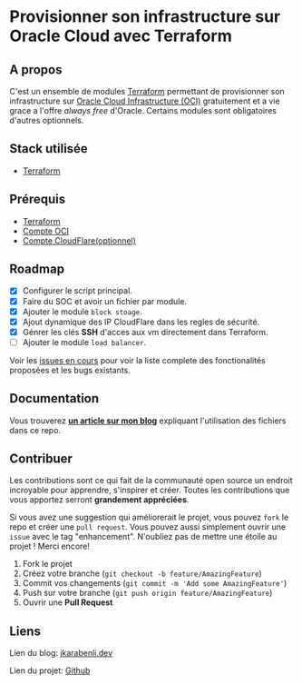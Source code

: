 # Provisionner son infrastructure sur Oracle Cloud avec Terraform

<div id="top"></div>


<!-- ABOUT THE PROJECT -->
## A propos
C'est un ensemble de modules [Terraform](https://www.terraform.io/) permettant de provisionner son infrastructure sur [Oracle Cloud Infrastructure (OCI)](https://www.oracle.com/fr/cloud/) gratuitement et a vie grace a l'offre _always free_ d'Oracle.
Certains modules sont obligatoires d'autres optionnels.

## Stack utilisée
* [Terraform](https://www.terraform.io/) 

## Prérequis
* [Terraform](https://www.terraform.io/downloads)
* [Compte OCI](https://signup.cloud.oracle.com/?intcmp=OcomFreeTier&language=en_FR)
* [Compte CloudFlare(optionnel)](https://dash.cloudflare.com/sign-up)

<!-- ROADMAP -->
## Roadmap

- [x] Configurer le script principal.
- [x] Faire du SOC et avoir un fichier par module.
- [x] Ajouter le module `block stoage`.
- [x] Ajout dynamique des IP CloudFlare dans les regles de sécurité.
- [x] Génrer les clés __SSH__ d'acces aux vm directement dans Terraform.
- [ ] Ajouter le module `load balancer`.

Voir les [issues en cours](https://github.com/jerome-karabenli/build_and_deploy_OCI_terraform/issues) pour voir la liste complete des fonctionalités proposées et les bugs existants.

<!-- HOW TO -->
## Documentation
Vous trouverez [__un article sur mon blog__](https://jkarabenli.dev/posts/infra-as-code-oci/) expliquant l'utilisation des fichiers dans ce repo.

<!-- CONTRIBUTING -->
## Contribuer

Les contributions sont ce qui fait de la communauté open source un endroit incroyable pour apprendre, s'inspirer et créer. Toutes les contributions que vous apportez serront __grandement appréciées__.

Si vous avez une suggestion qui améliorerait le projet, vous pouvez `fork` le repo et créer une `pull request`. Vous pouvez aussi simplement ouvrir une `issue` avec le tag "enhancement".
N'oubliez pas de mettre une étoile au projet ! Merci encore!


1. Fork le projet
2. Créez votre branche (`git checkout -b feature/AmazingFeature`)
3. Commit vos changements (`git commit -m 'Add some AmazingFeature'`)
4. Push sur votre branche (`git push origin feature/AmazingFeature`)
5. Ouvrir une __Pull Request__


<!-- CONTACT -->
## Liens

Lien du blog: [jkarabenli.dev](https://jkarabenli.dev/posts)

Lien du projet: [Github](https://github.com/jerome-karabenli/build_and_deploy_OCI_terraform)